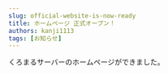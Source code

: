 ```yaml
---
slug: official-website-is-now-ready
title: ホームページ 正式オープン！
authors: kanji1113
tags: [お知らせ]
---
```


くろまるサーバーのホームページができました。

<!--truncate-->

